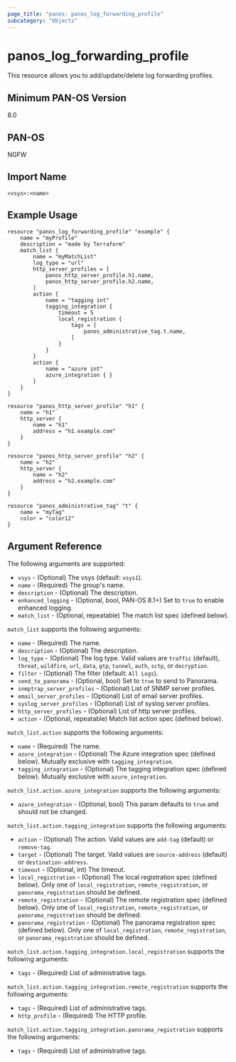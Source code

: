 ```yaml
---
page_title: "panos: panos_log_forwarding_profile"
subcategory: "Objects"
---
```


# panos_log_forwarding_profile

This resource allows you to add/update/delete log forwarding profiles.


## Minimum PAN-OS Version

8.0


## PAN-OS

NGFW


## Import Name

```
<vsys>:<name>
```


## Example Usage

```hcl
resource "panos_log_forwarding_profile" "example" {
    name = "myProfile"
    description = "made by Terraform"
    match_list {
        name = "myMatchList"
        log_type = "url"
        http_server_profiles = [
            panos_http_server_profile.h1.name,
            panos_http_server_profile.h2.name,
        ]
        action {
            name = "tagging int"
            tagging_integration {
                timeout = 5
                local_registration {
                    tags = [
                        panos_administrative_tag.t.name,
                    ]
                }
            }
        }
        action {
            name = "azure int"
            azure_integration { }
        }
    }
}

resource "panos_http_server_profile" "h1" {
    name = "h1"
    http_server {
        name = "h1"
        address = "h1.example.com"
    }
}

resource "panos_http_server_profile" "h2" {
    name = "h2"
    http_server {
        name = "h2"
        address = "h2.example.com"
    }
}

resource "panos_administrative_tag" "t" {
    name = "myTag"
    color = "color12"
}
```

## Argument Reference

The following arguments are supported:

* `vsys` - (Optional) The vsys (default: `vsys1`).
* `name` - (Required) The group's name.
* `description` - (Optional) The description.
* `enhanced_logging` - (Optional, bool, PAN-OS 8.1+) Set to `true` to enable enhanced logging.
* `match_list` - (Optional, repeatable) The match list spec (defined below).

`match_list` supports the following arguments:

* `name` - (Required) The name.
* `description` - (Optional) The description.
* `log_type` - (Optional) The log type.  Valid values are `traffic` (default),
  `threat`, `wildfire`, `url`, `data`, `gtp`, `tunnel`, `auth`, `sctp`, or `decryption`.
* `filter` - (Optional) The filter (default: `All Logs`).
* `send_to_panorama` - (Optional, bool) Set to `true` to send to Panorama.
* `snmptrap_server_profiles` - (Optional) List of SNMP server profiles.
* `email_server_profiles` - (Optional) List of email server profiles.
* `syslog_server_profiles` - (Optional) List of syslog server profiles.
* `http_server_profiles` - (Optional) List of http server profiles.
* `action` - (Optional, repeatable) Match list action spec (defined below).

`match_list.action` supports the following arguments:

* `name` - (Required) The name.
* `azure_integration` - (Optional) The Azure integration spec (defined
  below).  Mutually exclusive with `tagging_integration`.
* `tagging_integration` - (Optional) The tagging integration spec (defined
  below).  Mutually exclusive with `azure_integration`.

`match_list.action.azure_integration` supports the following arguments:

* `azure_integration` - (Optional, bool) This param defaults to `true` and should
  not be changed.

`match_list.action.tagging_integration` supports the following arguments:

* `action` - (Optional) The action.  Valid values are `add-tag` (default) or
  `remove-tag`.
* `target` - (Optional) The target.  Valid values are `source-address` (default)
  or `destination-address`.
* `timeout` - (Optional, int) The timeout.
* `local_registration` - (Optional) The local registration spec (defined below).
  Only one of `local_registration`, `remote_registration`, or `panorama_registration`
  should be defined.
* `remote_registration` - (Optional) The remote registration spec (defined below).
  Only one of `local_registration`, `remote_registration`, or `panorama_registration`
  should be defined.
* `panorama_registration` - (Optional) The panorama registration spec (defined below).
  Only one of `local_registration`, `remote_registration`, or `panorama_registration`
  should be defined.

`match_list.action.tagging_integration.local_registration` supports the
following arguments:

* `tags` - (Required) List of administrative tags.

`match_list.action.tagging_integration.remote_registration` supports the
following arguments:

* `tags` - (Required) List of administrative tags.
* `http_profile` - (Required) The HTTP profile.

`match_list.action.tagging_integration.panorama_registration` supports the
following arguments:

* `tags` - (Required) List of administrative tags.
